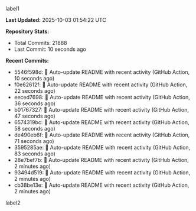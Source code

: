 
label1 
<!-- ACTIVITY_START -->
**Last Updated:** 2025-10-03 01:54:22 UTC

**Repository Stats:**
- Total Commits: 21888
- Last Commit: 10 seconds ago

**Recent Commits:**
- 5546f598d: 🤖 Auto-update README with recent activity (GitHub Action, 10 seconds ago)
- f0e62612f: 🤖 Auto-update README with recent activity (GitHub Action, 22 seconds ago)
- eeced7698: 🤖 Auto-update README with recent activity (GitHub Action, 36 seconds ago)
- b01767327: 🤖 Auto-update README with recent activity (GitHub Action, 47 seconds ago)
- 6574319bc: 🤖 Auto-update README with recent activity (GitHub Action, 58 seconds ago)
- de490eb6f: 🤖 Auto-update README with recent activity (GitHub Action, 71 seconds ago)
- 3595285ae: 🤖 Auto-update README with recent activity (GitHub Action, 83 seconds ago)
- 28e7bef7b: 🤖 Auto-update README with recent activity (GitHub Action, 2 minutes ago)
- 93494d519: 🤖 Auto-update README with recent activity (GitHub Action, 2 minutes ago)
- cb38be13e: 🤖 Auto-update README with recent activity (GitHub Action, 2 minutes ago)
<!-- ACTIVITY_END -->

label2
